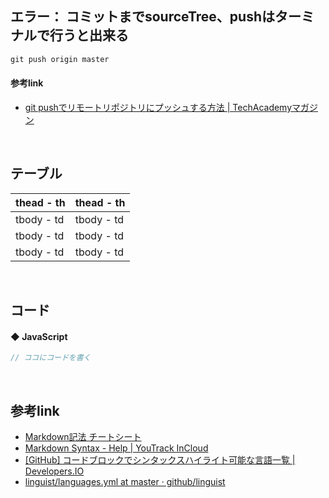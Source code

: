
## エラー： コミットまでsourceTree、pushはターミナルで行うと出来る  
```javascript
git push origin master
```

#### 参考link

* [git pushでリモートリポジトリにプッシュする方法 | TechAcademyマガジン](https://techacademy.jp/magazine/10271)

<br>



## テーブル
<table>
<thead>
<tr><th>thead - th</th><th>thead - th</th></tr>
</thead>
<tbody>
<tr><td>tbody - td</td><td>tbody - td</td></tr>
<tr><td>tbody - td</td><td>tbody - td</td></tr>
<tr><td>tbody - td</td><td>tbody - td</td></tr>
</tbody>
</table>

<br>


## コード

#### ◆ JavaScript

```javascript
// ココにコードを書く
```

<br>




## 参考link
* [Markdown記法 チートシート](https://gist.github.com/mignonstyle/083c9e1651d7734f84c99b8cf49d57fa)
* [Markdown Syntax - Help | YouTrack InCloud](https://www.jetbrains.com/help/youtrack/incloud/youtrack-markdown-syntax-issues.html?gclid=Cj0KCQjw6575BRCQARIsAMp-ksMIbG955B0XG6RYOXqISbdFZKui-WypCgXB12mAR5d0pJEKSbrgKJQaApUbEALw_wcB#images)
* [[GitHub] コードブロックでシンタックスハイライト可能な言語一覧 | Developers.IO](https://dev.classmethod.jp/articles/syntax-highlight-language-list/)
* [linguist/languages.yml at master · github/linguist](https://github.com/github/linguist/blob/master/lib/linguist/languages.yml)
